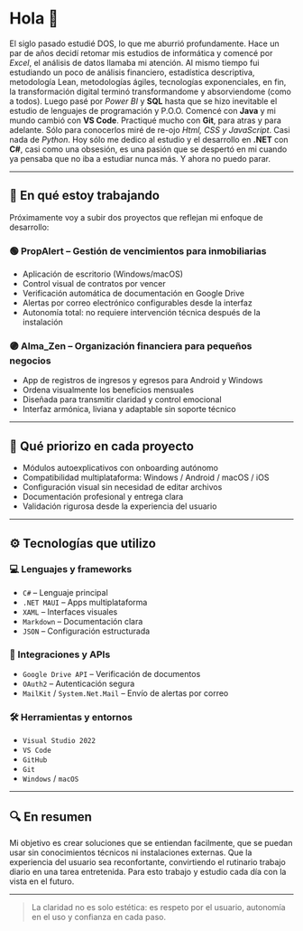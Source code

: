 # Hola 👋 

El siglo pasado estudié DOS, lo que me aburrió profundamente. Hace un par de años decidí retomar mis estudios de informática y comencé por *Excel*, el análisis de datos llamaba mi atención. Al mismo tiempo fui estudiando un poco de análisis financiero, estadística descriptiva, metodología Lean, metodologías ágiles, tecnologías exponenciales, en fin, la transformación digital terminó transformandome y absorviendome (como a todos). Luego pasé por *Power BI* y **SQL** hasta que se hizo inevitable el estudio de lenguajes de programación y P.O.O. Comencé con **Java** y mi mundo cambió con **VS Code**. Practiqué mucho con **Git**, para atras y para adelante. Sólo para conocerlos miré de re-ojo *Html, CSS y JavaScript*. Casi nada de *Python*. Hoy sólo me dedico al estudio y el desarrollo en **.NET** con **C#**, casi como una obsesión, es una pasión que se despertó en mi cuando ya pensaba que no iba a estudiar nunca más. Y ahora no puedo parar. 

---

## 🚀 En qué estoy trabajando

Próximamente voy a subir dos proyectos que reflejan mi enfoque de desarrollo:

### 🟢 PropAlert – Gestión de vencimientos para inmobiliarias

- Aplicación de escritorio (Windows/macOS)
- Control visual de contratos por vencer
- Verificación automática de documentación en Google Drive
- Alertas por correo electrónico configurables desde la interfaz
- Autonomía total: no requiere intervención técnica después de la instalación

### 🟣 Alma_Zen – Organización financiera para pequeños negocios

- App de registros de ingresos y egresos para Android y Windows
- Ordena visualmente los beneficios mensuales
- Diseñada para transmitir claridad y control emocional
- Interfaz armónica, liviana y adaptable sin soporte técnico

---

## 🎯 Qué priorizo en cada proyecto

- Módulos autoexplicativos con onboarding autónomo  
- Compatibilidad multiplataforma: Windows / Android / macOS / iOS
- Configuración visual sin necesidad de editar archivos  
- Documentación profesional y entrega clara  
- Validación rigurosa desde la experiencia del usuario

---

## ⚙️ Tecnologías que utilizo

### 💻 Lenguajes y frameworks
- `C#` – Lenguaje principal  
- `.NET MAUI` – Apps multiplataforma  
- `XAML` – Interfaces visuales  
- `Markdown` – Documentación clara  
- `JSON` – Configuración estructurada

### 🔗 Integraciones y APIs
- `Google Drive API` – Verificación de documentos  
- `OAuth2` – Autenticación segura  
- `MailKit` / `System.Net.Mail` – Envío de alertas por correo

### 🛠️ Herramientas y entornos
- `Visual Studio 2022`  
- `VS Code`  
- `GitHub`  
- `Git`  
- `Windows` / `macOS`

---

## 🔍 En resumen

Mi objetivo es crear soluciones que se entiendan facilmente, que se puedan usar sin conocimientos técnicos ni instalaciones externas. Que la experiencia del usuario sea reconfortante, convirtiendo el rutinario trabajo diario en una tarea entretenida. Para esto trabajo y estudio cada día con la vista en el futuro. 

---

> La claridad no es solo estética: es respeto por el usuario, autonomía en el uso y confianza en cada paso.

